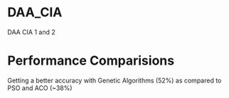 # DAA_CIA
DAA CIA 1 and 2


# Performance Comparisions

Getting a better accuracy with Genetic Algorithms (52%) as compared to PSO and ACO (~38%)
